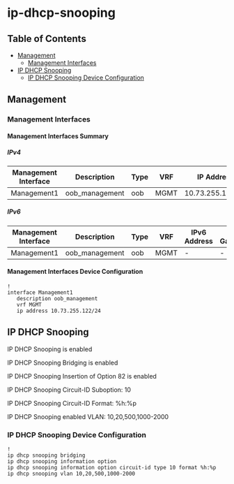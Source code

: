 # ip-dhcp-snooping

## Table of Contents

- [Management](#management)
  - [Management Interfaces](#management-interfaces)
- [IP DHCP Snooping](#ip-dhcp-snooping-1)
  - [IP DHCP Snooping Device Configuration](#ip-dhcp-snooping-device-configuration)

## Management

### Management Interfaces

#### Management Interfaces Summary

##### IPv4

| Management Interface | Description | Type | VRF | IP Address | Gateway |
| -------------------- | ----------- | ---- | --- | ---------- | ------- |
| Management1 | oob_management | oob | MGMT | 10.73.255.122/24 | 10.73.255.2 |

##### IPv6

| Management Interface | Description | Type | VRF | IPv6 Address | IPv6 Gateway |
| -------------------- | ----------- | ---- | --- | ------------ | ------------ |
| Management1 | oob_management | oob | MGMT | - | - |

#### Management Interfaces Device Configuration

```eos
!
interface Management1
   description oob_management
   vrf MGMT
   ip address 10.73.255.122/24
```

## IP DHCP Snooping

IP DHCP Snooping is enabled

IP DHCP Snooping Bridging is enabled

IP DHCP Snooping Insertion of Option 82 is enabled

IP DHCP Snooping Circuit-ID Suboption: 10

IP DHCP Snooping Circuit-ID Format: %h:%p

IP DHCP Snooping enabled VLAN: 10,20,500,1000-2000

### IP DHCP Snooping Device Configuration

```eos
!
ip dhcp snooping bridging
ip dhcp snooping information option
ip dhcp snooping information option circuit-id type 10 format %h:%p
ip dhcp snooping vlan 10,20,500,1000-2000
```
